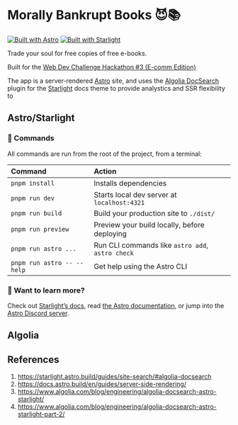 # Morally Bankrupt Books 😈📚

[![Built with Astro](https://astro.badg.es/v2/built-with-astro/tiny.svg)](https://astro.build)
[![Built with Starlight](https://astro.badg.es/v2/built-with-starlight/tiny.svg)](https://starlight.astro.build)

Trade your soul for free copies of free e-books.

Built for the [Web Dev Challenge Hackathon #3 (E-comm Edition)](https://www.learnwithjason.dev/blog/web-dev-challenge-hackathon-algolia)

The app is a server-rendered [Astro](https://astro.build/) site, and uses the [Algolia DocSearch](https://docsearch.algolia.com/) plugin for the [Starlight](https://starlight.astro.build/) docs theme to provide analystics and SSR flexibility to

## Astro/Starlight

### 🧞 Commands

All commands are run from the root of the project, from a terminal:

| Command                    | Action                                           |
| :------------------------- | :----------------------------------------------- |
| `pnpm install`             | Installs dependencies                            |
| `pnpm run dev`             | Starts local dev server at `localhost:4321`      |
| `pnpm run build`           | Build your production site to `./dist/`          |
| `pnpm run preview`         | Preview your build locally, before deploying     |
| `pnpm run astro ...`       | Run CLI commands like `astro add`, `astro check` |
| `pnpm run astro -- --help` | Get help using the Astro CLI                     |

### 👀 Want to learn more?

Check out [Starlight’s docs](https://starlight.astro.build/), read [the Astro documentation](https://docs.astro.build), or jump into the [Astro Discord server](https://astro.build/chat).

## Algolia

## References

1. https://starlight.astro.build/guides/site-search/#algolia-docsearch
2. https://docs.astro.build/en/guides/server-side-rendering/
3. https://www.algolia.com/blog/engineering/algolia-docsearch-astro-starlight/
4. https://www.algolia.com/blog/engineering/algolia-docsearch-astro-starlight-part-2/
